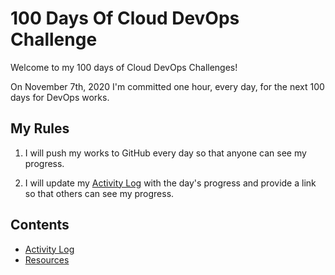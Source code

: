 # 100 Days Of Cloud DevOps Challenge

Welcome to my 100 days of Cloud DevOps Challenges!

On November 7th, 2020 I'm committed one hour, every day, for the next 100 days for DevOps works.

## My Rules

1. I will push my works to GitHub every day so that anyone can see my progress.

2. I will update my [Activity Log](log.md) with the day's progress and provide a link so that others can see my progress.

## Contents

- [Activity Log](log.md)
- [Resources](resources.md)
